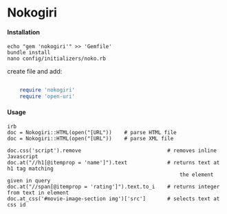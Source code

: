 Nokogiri
========

#### Installation

	echo "gem 'nokogiri'" >> 'Gemfile'
	bundle install
	nano config/initializers/noko.rb

create file and add:

``` ruby

	require 'nokogiri'
	require 'open-uri'
```

#### Usage

	irb
	doc = Nokogiri::HTML(open("[URL"))    # parse HTML file
	doc = Nokogiri::HTML(open("[URL"))    # parse XML file

	doc.css('script').remove                            # removes inline Javascript
	doc.at("//h1[@itemprop = 'name']").text             # returns text at h1 tag matching 
															the element given in query
	doc.at("//span[@itemprop = 'rating']").text.to_i    # returns integer from text in element
	doc.at_css('#movie-image-section img')['src']       # selects text at css id

